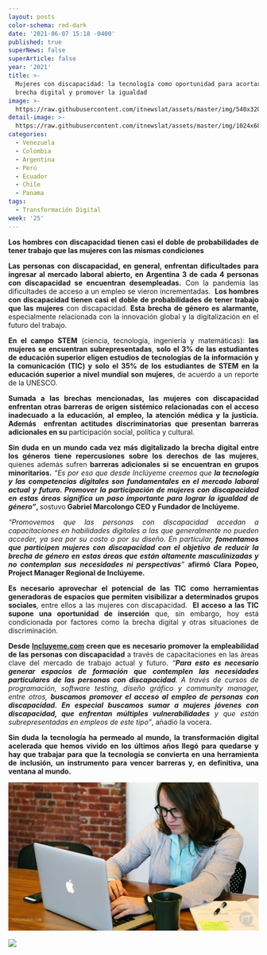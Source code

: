 ```yaml
---
layout: posts
color-schema: red-dark
date: '2021-06-07 15:18 -0400'
published: true
superNews: false
superArticle: false
year: '2021'
title: >-
  Mujeres con discapacidad: la tecnología como oportunidad para acortar la
  brecha digital y promover la igualdad
image: >-
  https://raw.githubusercontent.com/itnewslat/assets/master/img/540x320/Mujer-Discapacidad-p.jpg
detail-image: >-
  https://raw.githubusercontent.com/itnewslat/assets/master/img/1024x680/Mujer-Discapacidad-g.jpg
categories:
  - Venezuela
  - Colombia
  - Argentina
  - Perú
  - Ecuador
  - Chile
  - Panama
tags:
  - Transformación Digital
week: '25'
---
```

<p style="text-align: justify;"><strong>Los hombres con discapacidad tienen casi el doble de probabilidades de tener trabajo que las mujeres con las mismas condiciones</strong></p>
<p style="text-align: justify;"><strong>Las personas con discapacidad, en general, enfrentan </strong><strong>dificultades para ingresar al mercado laboral abierto, en Argentina 3 de cada 4 personas con discapacidad se encuentran desempleadas.</strong> Con la pandemia las dificultades de acceso a un empleo se vieron incrementadas.  <strong>Los hombres con discapacidad tienen casi el doble de probabilidades de tener trabajo que las mujeres</strong> con discapacidad. <strong>Esta brecha de género es alarmante,</strong> especialmente relacionada con la innovación global y la digitalización en el futuro del trabajo.</p>
<p style="text-align: justify;"><strong>En el campo STEM</strong> (ciencia, tecnología, ingeniería y matemáticas): <strong>las mujeres se encuentran subrepresentadas</strong>, <strong>solo el 3% de las estudiantes de educación superior eligen estudios de tecnologías de la información y la comunicación (TIC) y solo el 35% de los estudiantes de STEM en la educación superior a nivel mundial son mujeres</strong>, de acuerdo a un reporte de la UNESCO.</p>
<p style="text-align: justify;"><strong>Sumada a las brechas mencionadas, las </strong><strong>mujeres con discapacidad enfrentan otras barreras de origen sistémico relacionadas con el acceso inadecuado a la educación, al empleo, la atención médica y la justicia. Además  enfrentan actitudes discriminatorias que presentan barreras adicionales en su </strong>participación social, política y cultural.</p>
<p style="text-align: justify;"><strong>Sin duda en un mundo cada vez más digitalizado la brecha digital entre los géneros tiene repercusiones sobre los derechos de las mujeres</strong>, quienes además sufren <strong>barreras adicionales si se encuentran en grupos minoritarios.</strong> <em>“Es por eso que desde Inclúyeme creemos que <strong>la tecnología y las competencias digitales son fundamentales en el mercado laboral actual y futuro. Promover la participación de mujeres con discapacidad en estas áreas significa un paso importante para lograr la igualdad de género”</strong></em><strong>, </strong>sostuvo<strong> Gabriel Marcolongo CEO y Fundador de Inclúyeme.</strong></p>
<p style="text-align: justify;"><em>“Promovemos que las personas con discapacidad accedan a capacitaciones en habilidades digitales a las que generalmente no pueden acceder, ya sea por su costo o por su diseño. En particular,<strong> fomentamos que participen mujeres con discapacidad con el objetivo de reducir la brecha de género en estas áreas que están altamente masculinizadas y no contemplan sus necesidades ni perspectivas</strong>” </em><strong>afirmó </strong><strong>Clara Popeo, Project Manager Regional de Inclúyeme.</strong></p>
<p style="text-align: justify;"><strong>Es necesario </strong><strong>aprovechar el potencial de las TIC como herramientas generadoras de espacios que permiten visibilizar a determinados grupos sociales</strong>, entre ellos a las mujeres con discapacidad.  <strong>El acceso a las TIC supone una oportunidad de inserción</strong> que, sin embargo, hoy está condicionada por factores como la brecha digital y otras situaciones de discriminación.</p>
<p style="text-align: justify;"><strong>Desde </strong><a href="https://somosraku.us4.list-manage.com/track/click?u=9947b838995453af1bb6aaeea&amp;id=9ab36bed39&amp;e=ce2678c4d7"><strong>Incluyeme.com</strong></a><strong> creen que es necesario promover la empleabilidad de las personas con discapacidad</strong> a través de capacitaciones en las áreas clave del mercado de trabajo actual y futuro. <em>“<strong>Para esto es necesario generar espacios de formación que contemplen las necesidades particulares de las personas con discapacidad</strong>. A través de cursos de programación, software testing, diseño gráfico y community manager, entre otros, <strong>buscamos promover el acceso al empleo de personas con discapacidad. En especial buscamos sumar a mujeres jóvenes con discapacidad, que enfrentan múltiples vulnerabilidades</strong> y que están subrepresentadas en empleos de este tipo”</em>, añadió la vocera.</p>
<p style="text-align: justify;"><strong>Sin duda la tecnología ha permeado al mundo, la transformación digital acelerada que hemos vivido en los últimos años llegó para quedarse y hay que </strong><strong>trabajar para que la tecnología se convierta en una herramienta de inclusión, un instrumento para vencer barreras y, en definitiva, una ventana al mundo.</strong></p>

![](https://raw.githubusercontent.com/itnewslat/assets/master/img/540x320/Mujer-Discapacidad-p.jpg)

<img src="https://tracker.metricool.com/c3po.jpg?hash=56f88a41e39ab42c063cc51676587a04"/>